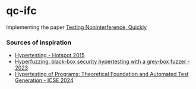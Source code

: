 # qc-ifc

Implementing the paper [Testing Noninterference, Quickly](https://arxiv.org/abs/1409.0393)

### Sources of inspiration
- [Hypertesting - Hotspot 2015](https://www.plai.ifi.lmu.de/publications/hotspot15-hypertesting.pdf)
- [Hyperfuzzing: black-box security hypertesting with a grey-box fuzzer - 2023](https://arxiv.org/pdf/2308.09081)
- [Hypertesting of Programs: Theoretical Foundation and Automated Test Generation - ICSE 2024](https://dl.acm.org/doi/pdf/10.1145/3597503.3640323)
